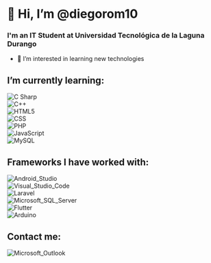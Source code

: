 # 👋 Hi, I’m @diegorom10
### I'm an IT Student at Universidad Tecnológica de la Laguna Durango
- 👀 I’m interested in learning new technologies

## I’m currently learning: 
![C Sharp](https://img.shields.io/badge/C_Sharp-239120?style=for-the-badge&logo=c-sharp&logoColor=white&labelColor=101010)</br>
![C++](https://img.shields.io/badge/C++-00599C?style=for-the-badge&logo=c++&logoColor=white&labelColor=101010)</br>
![HTML5](https://img.shields.io/badge/HTML-E34F26?style=for-the-badge&logo=html5&logoColor=white&labelColor=101010)</br>
![CSS](https://img.shields.io/badge/CSS-1572B6?style=for-the-badge&logo=css3&logoColor=white&labelColor=101010)</br>
![PHP](https://img.shields.io/badge/PHP-777BB4?style=for-the-badge&logo=php&logoColor=white&labelColor=101010)</br>
![JavaScript](https://img.shields.io/badge/JavaScript-F7DF1E?style=for-the-badge&logo=javascript&logoColor=white&labelColor=101010)</br>
![MySQL](https://img.shields.io/badge/MySQL-4479A1?style=for-the-badge&logo=mysql&logoColor=white&labelColor=101010)</br>

## Frameworks I have worked with:
![Android_Studio](https://img.shields.io/badge/Android_Studio-3DDC84?style=for-the-badge&logo=android-studio&logoColor=white&labelColor=101010)</br>
![Visual_Studio_Code](https://img.shields.io/badge/Visual_Studio_Code-007ACC?style=for-the-badge&logo=visual-studio-code&logoColor=white&labelColor=101010)</br>
![Laravel](https://img.shields.io/badge/Laravel-FF2D20?style=for-the-badge&logo=laravel&logoColor=white&labelColor=101010)</br>
![Microsoft_SQL_Server](https://img.shields.io/badge/Microsoft_SQL_Server-CC2927?style=for-the-badge&logo=microsoft-sql-server&logoColor=white&labelColor=101010)</br>
![Flutter](https://img.shields.io/badge/Flutter-02569B?style=for-the-badge&logo=flutter&logoColor=white&labelColor=101010)</br>
![Arduino](https://img.shields.io/badge/Arduino-00979D?style=for-the-badge&logo=arduino&logoColor=white&labelColor=101010)</br>

## Contact me:
![Microsoft_Outlook](https://img.shields.io/badge/diego.romero15@outlook.com-0078D4?style=flat-square&logo=microsoft-outlook&logoColor=white&labelColor=101010)
